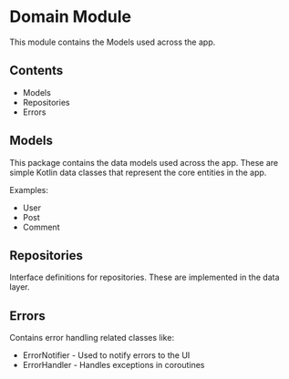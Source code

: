 # Domain Module

This module contains the Models used across the app.

## Contents

- Models 
- Repositories 
- Errors 

## Models

This package contains the data models used across the app. These are simple Kotlin data classes that represent the core entities in the app.

Examples:

- User
- Post
- Comment

## Repositories

Interface definitions for repositories. These are implemented in the data layer.

## Errors

Contains error handling related classes like:

- ErrorNotifier - Used to notify errors to the UI
- ErrorHandler - Handles exceptions in coroutines